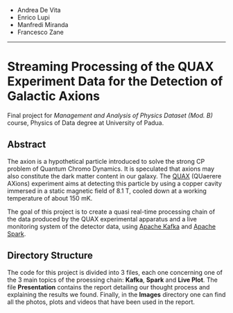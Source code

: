 - Andrea De Vita
- Enrico Lupi
- Manfredi Miranda
- Francesco Zane

-----------------------

# Streaming Processing of the QUAX Experiment Data for the Detection of Galactic Axions

Final project for *Management and Analysis of Physics Dataset (Mod. B)* course, Physics of Data degree at University of Padua.

## Abstract

The axion is a hypothetical particle introduced to solve the strong CP problem of Quantum Chromo Dynamics. It is speculated that axions may also constitute the dark matter content in our galaxy. The [QUAX](https://www.pd.infn.it/eng/quax/) (QUaerere AXions) experiment aims at detecting this particle by using a copper cavity immersed in a static magnetic field of 8.1 T, cooled down at a working temperature of about 150 mK.

The goal of this project is to create a quasi real-time processing chain of the data produced by the QUAX experimental apparatus and a live monitoring system of the detector data, using [Apache Kafka](https://kafka.apache.org/) and [Apache Spark](https://spark.apache.org/).

## Directory Structure

The code for this project is divided into 3 files, each one concerning one of the 3 main topics of the proessing chain: **Kafka**, **Spark** and **Live Plot**. The file **Presentation** contains the report detailing our thought process and explaining the results we found. Finally, in the **Images** directory one can find all the photos, plots and videos that have been used in the report. 
